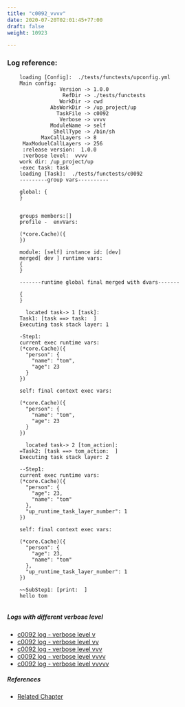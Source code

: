```yaml
---
title: "c0092_vvvv"
date: 2020-07-20T02:01:45+77:00
draft: false
weight: 10923

---
```


### Log reference: <no value>

```
    loading [Config]:  ./tests/functests/upconfig.yml
    Main config:
                 Version -> 1.0.0
                  RefDir -> ./tests/functests
                 WorkDir -> cwd
              AbsWorkDir -> /up_project/up
                TaskFile -> c0092
                 Verbose -> vvvv
              ModuleName -> self
               ShellType -> /bin/sh
           MaxCallLayers -> 8
     MaxModuelCallLayers -> 256
     :release version:  1.0.0
     :verbose level:  vvvv
    work dir: /up_project/up
    -exec task: task
    loading [Task]:  ./tests/functests/c0092
    ---------group vars----------
    
    global: {
    }
    
    
    groups members:[]
    profile -  envVars:
    
    (*core.Cache)({
    })
    
    module: [self] instance id: [dev]
    merged[ dev ] runtime vars:
    {
    }
    
    -------runtime global final merged with dvars-------
    
    {
    }
    
      located task-> 1 [task]: 
    Task1: [task ==> task:  ]
    Executing task stack layer: 1
    
    -Step1:
    current exec runtime vars:
    (*core.Cache)({
      "person": {
        "name": "tom",
        "age": 23
      }
    })
    
    self: final context exec vars:
    
    (*core.Cache)({
      "person": {
        "name": "tom",
        "age": 23
      }
    })
    
      located task-> 2 [tom_action]: 
    =Task2: [task ==> tom_action:  ]
    Executing task stack layer: 2
    
    --Step1:
    current exec runtime vars:
    (*core.Cache)({
      "person": {
        "age": 23,
        "name": "tom"
      },
      "up_runtime_task_layer_number": 1
    })
    
    self: final context exec vars:
    
    (*core.Cache)({
      "person": {
        "age": 23,
        "name": "tom"
      },
      "up_runtime_task_layer_number": 1
    })
    
    ~~SubStep1: [print:  ]
    hello tom
    
```

##### Logs with different verbose level
* [c0092 log - verbose level v](../../logs/c0092_v)
* [c0092 log - verbose level vv](../../logs/c0092_vv)
* [c0092 log - verbose level vvv](../../logs/c0092_vvv)
* [c0092 log - verbose level vvvv](../../logs/c0092_vvvv)
* [c0092 log - verbose level vvvvv](../../logs/c0092_vvvvv)

##### References
* [Related Chapter](../../flow-controll/c0092)
